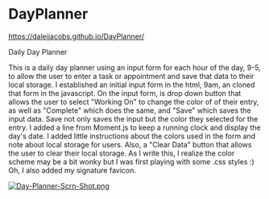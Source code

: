 # DayPlanner

https://dalejjacobs.github.io/DayPlanner/

Daily Day Planner

This is a daily day planner using an input form for each hour of the day, 9-5, to allow the user to enter a task or appointment and save that data to their local storage. I established an initial input form in the html, 9am, an cloned that form in the javascript. On the input form, is drop down button that allows the user to select "Working On" to change the color of of their entry, as well as "Complete" which does the same, and "Save" which saves the input data. Save not only saves the input but the color they selected for the entry. I added a line from Moment.js to keep a running clock and display the day's date. I added little instructions about the colors used in the form and note about local storage for users. Also, a "Clear Data" button that allows the user to clear their local storage. As I write this, I realize the color scheme may be a bit wonky but I was first playing with some .css styles :) Oh, I also added my signature favicon.

[![Day-Planner-Scrn-Shot.png](https://i.postimg.cc/prMGtvV4/Day-Planner-Scrn-Shot.png)](https://postimg.cc/vgXLWpVt)
